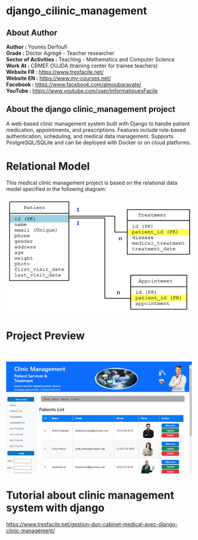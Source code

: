 # django_cilinic_management
## About Author
<strong>Author :</strong> Younes Derfoufi<br />
<strong>Grade :</strong> Doctor Agrégé - Teacher researcher <br />
<strong>Sector of Activities :</strong> Teaching - Mathematics and Computer Science <br />
<strong>Work At :</strong> CRMEF OUJDA (training center for trainee teachers) <br />
<strong>Website FR :</strong> https://www.tresfacile.net/ <br />
<strong>Website EN :</strong> https://www.my-courses.net/ <br />
<strong>Facebook :</strong> https://www.facebook.com/almoubarayate/ <br />
<strong>YouTube :</strong> https://www.youtube.com/user/InformatiquesFacile <br />
## About the django clinic_management project
A web-based clinic management system built with Django to handle patient medication, appointments, and prescriptions. Features include role-based authentication, scheduling, and medical data management. Supports PostgreSQL/SQLite and can be deployed with Docker or on cloud platforms.
# Relational Model
This medical clinic management project is based on the relational data model specified in the following diagram:<br /><br />
![Diagram projet](https://raw.githubusercontent.com/youderf/django_cilinic_management/main/images/diagram.png)
# Project Preview
<br /><br />
![Aperçu du projet](https://raw.githubusercontent.com/youderf/django_cilinic_management/main/images/django_clinic_management_system.png)
# Tutorial about clinic management system with django
<a href="https://www.tresfacile.net/gestion-dun-cabinet-medical-avec-django-clinic-management/">https://www.tresfacile.net/gestion-dun-cabinet-medical-avec-django-clinic-management/</a>
